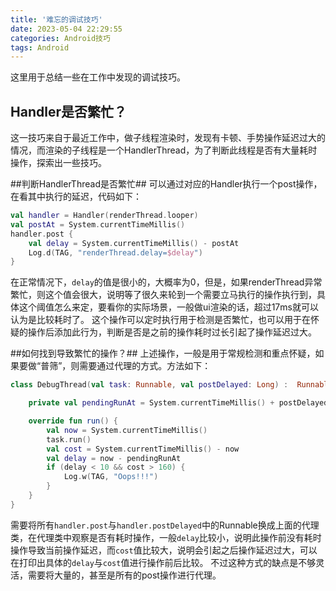 ```yaml
---
title: '难忘的调试技巧'
date: 2023-05-04 22:29:55
categories: Android技巧
tags: Android
---
```

这里用于总结一些在工作中发现的调试技巧。

## Handler是否繁忙？
这一技巧来自于最近工作中，做子线程渲染时，发现有卡顿、手势操作延迟过大的情况，而渲染的子线程是一个HandlerThread，为了判断此线程是否有大量耗时操作，探索出一些技巧。

##判断HandlerThread是否繁忙##
可以通过对应的Handler执行一个post操作，在看其中执行的延迟，代码如下：
```kotlin
val handler = Handler(renderThread.looper)
val postAt = System.currentTimeMillis()
handler.post {
    val delay = System.currentTimeMillis() - postAt
    Log.d(TAG, "renderThread.delay=$delay")
}
```
在正常情况下，`delay`的值是很小的，大概率为0，但是，如果renderThread异常繁忙，则这个值会很大，说明等了很久来轮到一个需要立马执行的操作执行到，具体这个阈值怎么来定，要看你的实际场景，一般做ui渲染的话，超过17ms就可以认为是比较耗时了。
这个操作可以定时执行用于检测是否繁忙，也可以用于在怀疑的操作后添加此行为，判断是否是之前的操作耗时过长引起了操作延迟过大。

##如何找到导致繁忙的操作？##
上述操作，一般是用于常规检测和重点怀疑，如果要做“普筛”，则需要通过代理的方式。方法如下：
```kotlin
class DebugThread(val task: Runnable, val postDelayed: Long) :  Runnable {

    private val pendingRunAt = System.currentTimeMillis() + postDelayed

    override fun run() {
        val now = System.currentTimeMillis()
        task.run()
        val cost = System.currentTimeMillis() - now
        val delay = now - pendingRunAt
        if (delay < 10 && cost > 160) {
            Log.w(TAG, "Oops!!!")
        }
    }
}
```
需要将所有`handler.post`与`handler.postDelayed`中的Runnable换成上面的代理类，在代理类中观察是否有耗时操作，一般`delay`比较小，说明此操作前没有耗时操作导致当前操作延迟，而`cost`值比较大，说明会引起之后操作延迟过大，可以在打印出具体的`delay`与`cost`值进行操作前后比较。
不过这种方式的缺点是不够灵活，需要将大量的，甚至是所有的post操作进行代理。